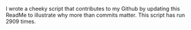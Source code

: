 I wrote a cheeky script that contributes to my Github by updating this ReadMe to illustrate why more than commits matter. This script has run 2909 times.